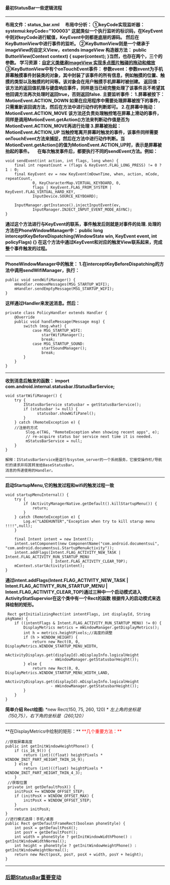 #### 最初StatusBar一些逻辑流程
***
**布局文件：status_bar.xml**
**&ensp;&ensp;布局中分析：
①keyCode实现监听器：systemui:keyCode="100003"
这就类似一个执行监听的标识码，在KeyEvent中则对keyCode进行赋值，KeyEvent中则都是底层的源码。
然后在KeyButtonView中进行事件的监听。
②KeyButtonView则是一个继承于imageView的自定义View，extends imageView
构造器方法：
    public ButtonView(Context context) {
        super(context);
    }当然，也存在两个，三个的参数。
学习资源：[自定义类继承ImageView 实现多点图片触碰的拖动和缩放](http://hbxflihua.iteye.com/blog/1485032)
③KeyButtonView中有个onTouchEvent事件：
参数event：参数event为手机屏幕触摸事件封装类的对象，其中封装了该事件的所有信息，例如触摸的位置、触摸的类型以及触摸的时间等。该对象会在用户触摸手机屏幕时被创建。
返回值：该方法的返回值机理与键盘响应事件，同样是当已经完整处理了该事件且不希望其他回调方法再次处理时返回true，否则返回false.**
**主要监听事件：
1.屏幕被按下：MotionEvent.ACTION_DOWN
如果在应用程序中需要处理屏幕被按下的事件，只需重新该回调方法，然后在方法中进行动作的判断即可。
2.在屏幕中拖动：MotionEvent.ACTION_MOVE
该方法还负责处理触控笔在屏幕上滑动的事件，同样是调用MotionEvent.getAction()方法来判断动作值是否为MotionEvent.ACTION_MOVE再进行处理
3.屏幕被抬起：MotionEvent.ACTION_UP
当触控笔离开屏幕时触发的事件，该事件同样需要onTouchEvent方法来捕捉，然后在方法中进行动作判断。当MotionEvent.getAction()的值为MotionEvent.ACTION_UP时，表示是屏幕被抬起的事件。
&ensp;&ensp;在每次触发事件后，都要执行不同的sendEvent方法。例如：**

    void sendEvent(int action, int flags, long when) {
        final int repeatCount = (flags & KeyEvent.FLAG_LONG_PRESS) != 0 ? 1 : 0;
        final KeyEvent ev = new KeyEvent(mDownTime, when, action, mCode, repeatCount,
                0, KeyCharacterMap.VIRTUAL_KEYBOARD, 0,
                flags | KeyEvent.FLAG_FROM_SYSTEM | KeyEvent.FLAG_VIRTUAL_HARD_KEY,
                InputDevice.SOURCE_KEYBOARD);

        InputManager.getInstance().injectInputEvent(ev,
                InputManager.INJECT_INPUT_EVENT_MODE_ASYNC);
    }
**通过这个方法进行与KeyEvent的联系，事件触发后则就是对事件的处理.
处理的方法在PhoneWindowManager中：
public long interceptKeyBeforeDispatching(WindowState win, KeyEvent event, int policyFlags) {}
在这个方法中通过KeyEvent和对应的触发View联系起来，完成整个事件触发的过程。**
***
**PhoneWindowManager中的触发：
1.在interceptKeyBeforeDispatching的方法中调用sendWifiManager，执行：**

    public void sendWifiManager() {
        mHandler.removeMessages(MSG_STARTUP_WIFI);
        mHandler.sendEmptyMessage(MSG_STARTUP_WIFI);
    }
**这样通过Handler来发送消息。然后：**

    private class PolicyHandler extends Handler {
        @Override
        public void handleMessage(Message msg) {
            switch (msg.what) {
                case MSG_STARTUP_WIFI:
                    startWifiManager();
                    break;
                case MSG_STARTUP_SOUND:
                    startSoundManager();
                    break;
            }
        }
    }
***
**收到消息后触发的函数：
import com.android.internal.statusbar.IStatusBarService;**

    void startWifiManager() {
        try {
            IStatusBarService statusbar = getStatusBarService();
            if (statusbar != null) {
                  statusbar.showWifiPanel();
            }
        } catch (RemoteException e) {
        //注册的方式
             Slog.e(TAG, "RemoteException when showing recent apps", e);
             // re-acquire status bar service next time it is needed.
             mStatusBarService = null;
        }
    }

    解释：IStatusBarService是运行与system_server的一个系统服务，它接受操作栏/导航栏的请求并将其转发给BaseStatusBar。
    消息的传递使用的Handler。
***
**启动StartupMenu,它的触发过程和wifi的触发过程一致**

    void startupMenuInternal() {
        try {
            if (ActivityManagerNative.getDefault().killStartupMenu()) {
                return;
            }
        } catch (RemoteException e) {
            Log.e("LADEHUNTER","Exception when try to kill starup menu !!!!",null);
        }

        final Intent intent = new Intent();
        intent.setComponent(new ComponentName("com.android.documentsui", "com.android.documentsui.StartupMenuActivity"));
        intent.addFlags(Intent.FLAG_ACTIVITY_NEW_TASK | Intent.FLAG_ACTIVITY_RUN_STARTUP_MENU
                        | Intent.FLAG_ACTIVITY_CLEAR_TOP);
        mContext.startActivity(intent);
    }
**通过intent.addFlags(Intent.FLAG_ACTIVITY_NEW_TASK | Intent.FLAG_ACTIVITY_RUN_STARTUP_MENU |
  Intent.FLAG_ACTIVITY_CLEAR_TOP)通过三种中一个启动模式进入ActivityStatSupervior在这个类中有一个Rect的函数
  根据传入的启动模式来选择绘制的矩形。**

     Rect getInitializingRect(int intentFlags, int displayId, String pkgName) {
        if ((intentFlags & Intent.FLAG_ACTIVITY_RUN_STARTUP_MENU) != 0) {
            DisplayMetrics metrics = mWindowManager.getDisplayMetrics();
            int h = metrics.heightPixels;//高度的调整
            if (h > WINDOW_HEIGHT) {
                return new Rect(0, 0, DisplayMetrics.WINDOW_STARTUP_MENU_WIDTH,
                    mActivityDisplays.get(displayId).mDisplayInfo.logicalHeight
                        - mWindowManager.getStatusbarHeight());
            } else {
                return new Rect(0, 0, DisplayMetrics.WINDOW_STARTUP_MENU_WIDTH_LAND,
                    mActivityDisplays.get(displayId).mDisplayInfo.logicalHeight
                        - mWindowManager.getStatusbarHeight());
            }
        }
    }
**简单介绍 Rect绘图:**
*new Rect(150, 75, 260, 120) *
*左上角的坐标是（150,75），右下角的坐标是（260,120）*
<hr>
**在DisplayMetrics中绘制的矩形：**
<font color="red">**几个重要方法：**</font>

    //获取屏幕高度
    public int getInitWindowHeightPhone() {
        if (is_16_9()) {
            return (int)((float) heightPixels * WINDOW_INIT_PART_HEIGHT_THIN_16_9);
        } else {
            return (int)((float) heightPixels * WINDOW_INIT_PART_HEIGHT_THIN_4_3);
        }
     //获取位置
     private int getDefaultPosX() {
        initPosX += WINDOW_OFFSET_STEP;
        if (initPosX > WINDOW_OFFSET_MAX) {
            initPosX = WINDOW_OFFSET_STEP;
        }
        return initPosX;
    }
    //进行模式选择：手机/桌面
    public Rect getDefaultFrameRect(boolean phoneStyle) {
        int posX = getDefaultPosX();
        int posY = getDefaultPosY();
        int width = phoneStyle ? getInitWindowWidthPhone() : getInitWindowWidthNormal();
        int height = phoneStyle ? getInitWindowHeightPhone() : getInitWindowHeightNormal();
        return new Rect(posX, posY, posX + width, posY + height);
    }
<hr>

### [后期StatusBar重要变动]()
